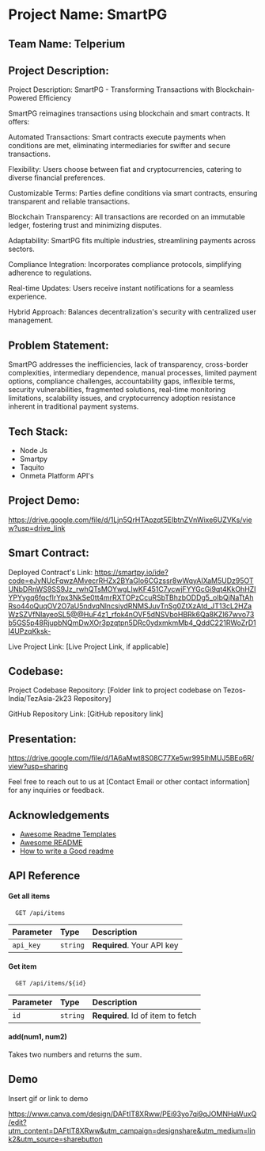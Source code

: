 # Project Name: SmartPG

## Team Name: Telperium 

## Project Description:
Project Description: SmartPG - Transforming Transactions with Blockchain-Powered Efficiency

SmartPG reimagines transactions using blockchain and smart contracts. It offers:

Automated Transactions: Smart contracts execute payments when conditions are met, eliminating intermediaries for swifter and secure transactions.

Flexibility: Users choose between fiat and cryptocurrencies, catering to diverse financial preferences.

Customizable Terms: Parties define conditions via smart contracts, ensuring transparent and reliable transactions.

Blockchain Transparency: All transactions are recorded on an immutable ledger, fostering trust and minimizing disputes.

Adaptability: SmartPG fits multiple industries, streamlining payments across sectors.

Compliance Integration: Incorporates compliance protocols, simplifying adherence to regulations.

Real-time Updates: Users receive instant notifications for a seamless experience.

Hybrid Approach: Balances decentralization's security with centralized user management.

## Problem Statement:
SmartPG addresses the inefficiencies, lack of transparency, cross-border complexities, intermediary dependence, manual processes, limited payment options, compliance challenges, accountability gaps, inflexible terms, security vulnerabilities, fragmented solutions, real-time monitoring limitations, scalability issues, and cryptocurrency adoption resistance inherent in traditional payment systems.

## Tech Stack:
- Node Js 
- Smartpy
- Taquito 
- Onmeta Platform API's 

## Project Demo:
https://drive.google.com/file/d/1Ljn5QrHTApzqt5EIbtnZVnWixe6UZVKs/view?usp=drive_link

## Smart Contract:
Deployed Contract's Link: https://smartpy.io/ide?code=eJyNUcFqwzAMvecrRHZx2BYaGlo6CGzssr8wWqyAIXaM5UDz95OTUNbDRnWS9SS9Jz_rwhQTsMOYwgLIwKF451C7ycwjFYYGcGi9qt4KkOhHZIYPYygq6fqcfIrYpx3NkSe0tt4mrRXTOPzCcuRSbTBhzbODDg5_oIbQjNaTtAhRso44oQuqOV2O7aU5ndvqNlncsiydRNMSJuvTnSg0ZtXzAtd_JT13cL2HZaWzSZVfNIayeoSL5@@HuF4z1_rfok4nOVF5dNSVboHBRk6Qa8KZl67wvo73b5GS5p48RjupbNQmDwXOr3pzqtpn5DRc0ydxmkmMb4_QddC221RWoZrD1l4UPzqKksk-

Live Project Link: [Live Project Link, if applicable]

## Codebase:
Project Codebase Repository: [Folder link to project codebase on Tezos-India/TezAsia-2k23 Repository]

GitHub Repository Link: [GitHub repository link]

## Presentation:
https://drive.google.com/file/d/1A6aMwt8S08C77Xe5wr995IhMUJ5BEo6R/view?usp=sharing



Feel free to reach out to us at [Contact Email or other contact information] for any inquiries or feedback.

## Acknowledgements

 - [Awesome Readme Templates](https://awesomeopensource.com/project/elangosundar/awesome-README-templates)
 - [Awesome README](https://github.com/matiassingers/awesome-readme)
 - [How to write a Good readme](https://bulldogjob.com/news/449-how-to-write-a-good-readme-for-your-github-project)


## API Reference

#### Get all items

```http
  GET /api/items
```

| Parameter | Type     | Description                |
| :-------- | :------- | :------------------------- |
| `api_key` | `string` | **Required**. Your API key |

#### Get item

```http
  GET /api/items/${id}
```

| Parameter | Type     | Description                       |
| :-------- | :------- | :-------------------------------- |
| `id`      | `string` | **Required**. Id of item to fetch |

#### add(num1, num2)

Takes two numbers and returns the sum.


## Demo

Insert gif or link to demo

https://www.canva.com/design/DAFtIT8XRww/PEi93yo7qi9qJOMNHaWuxQ/edit?utm_content=DAFtIT8XRww&utm_campaign=designshare&utm_medium=link2&utm_source=sharebutton